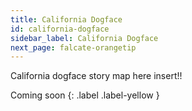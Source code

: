 ```yaml
---
title: California Dogface
id: california-dogface
sidebar_label: California Dogface
next_page: falcate-orangetip
---
```


California dogface story map here insert!!

Coming soon
{: .label .label-yellow }

